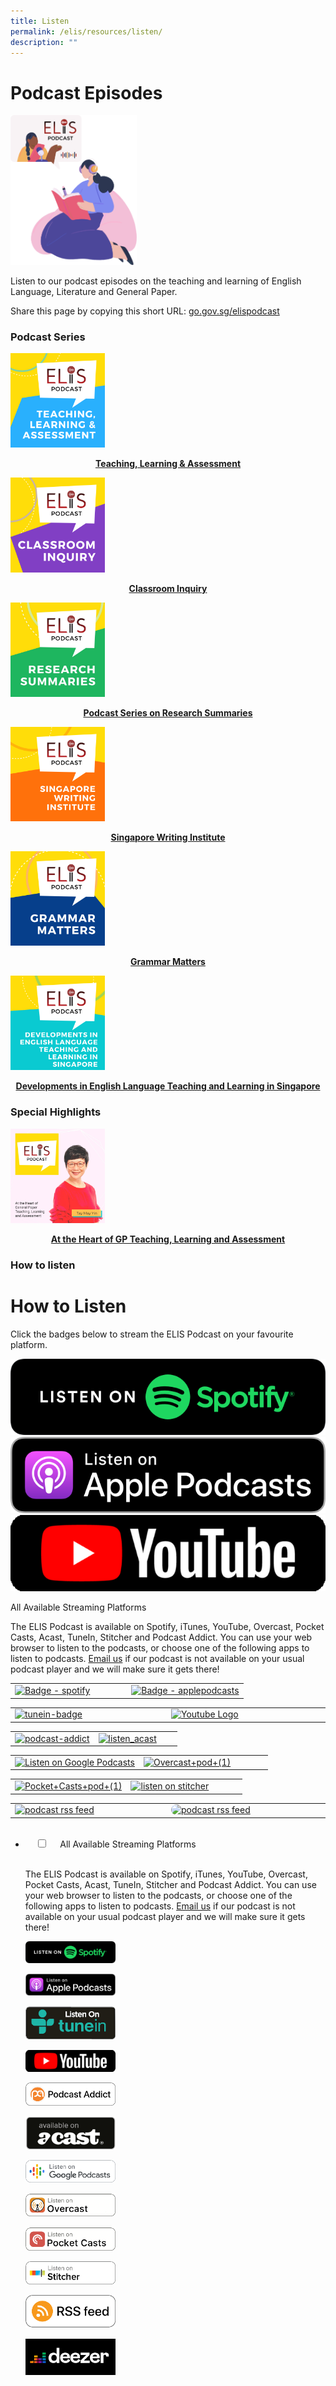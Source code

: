 ```yaml
---
title: Listen
permalink: /elis/resources/listen/
description: ""
---
```

# Podcast Episodes

<img src="/images/listen_banner.png" 
     style="width:40%">
		 
Listen to our podcast episodes on the teaching and learning of English Language, Literature and General Paper.

Share this page by copying this short URL: [go.gov.sg/elispodcast](http://go.gov.sg/elispodcast)

### Podcast Series


<p><a href="https://staging.d1wti0p44mqune.amplifyapp.com/elis/resources/listen/podcast-series-on-areas-of-teaching-learning-assessment/">
<img src="/images/teaching-learning-and-assessment.png" style="width:30%">
<center><b>Teaching, Learning & Assessment</b></center>
</a></p>

<p><a href="https://staging.d1wti0p44mqune.amplifyapp.com/elis/resources/listen/classroom-inquiry-podcasts/">
<img src="/images/11.png" style="width:30%">
<center><b>Classroom Inquiry</b></center>
</a></p>

<p><a href="https://staging.d1wti0p44mqune.amplifyapp.com/elis/resources/listen/research-summaries-podcasts/">
<img src="/images/photo_2021-06-22_15-09-40.jpg" style="width:30%">
<center><b>Podcast Series on Research Summaries</b></center>
</a></p>

<p><a href="https://staging.d1wti0p44mqune.amplifyapp.com/elis/resources/listen/podcast-series-on-the-singapore-writing-institute/">
<img src="/images/final-elis-series-podcast-artwork-2021.png" style="width:30%">
<center><b>Singapore Writing Institute</b></center>
</a></p>

<p><a href="https://staging.d1wti0p44mqune.amplifyapp.com/elis/resources/listen/podcast-series-on-grammar-matters/">
<img src="/images/final-elis-series-podcast-artwork-2021-1.png" style="width:30%">
<center><b>Grammar Matters</b></center>
</a></p>

<p><a href="https://staging.d1wti0p44mqune.amplifyapp.com/elis/resources/listen/podcast-series-on-developments-in-english-language/">
<img src="/images/final-elis-series-podcast-artwork-2021--2.png" style="width:30%">
<center><b>Developments in English Language Teaching and Learning in Singapore</b></center>
</a></p>

### Special Highlights

<p><a href="https://staging.d1wti0p44mqune.amplifyapp.com/elis/resources/listen/special-highlights/at-the-heart-of-gp-teaching-learning-and-assessment/">
<img src="/images/10ba6585b9e2ad4bf7996c448022b9e306.jpg" style="width:30%">
<center><b>At the Heart of GP Teaching, Learning and Assessment</b></center>
</a></p>

### How to listen

<div class="sfContentBlock sf-Long-text" ><h1>How to Listen</h1><div class="sf-Long-text"><p style="text-align:left;">Click the badges below to stream the ELIS Podcast on your favourite platform.</p><div class="row"><div class="col-sm-4"><center><a href="https://open.spotify.com/show/1rUQ04YMfrAllq54uQZ48I?si=QhE5IdftRJeRpa32HbRtjQ&amp;nd=1" target="_blank"><img src="/images/badge---spotify.png" style="width:100%;height:100%;" /></a></center></div><div class="col-sm-4"><center><a href="https://podcasts.apple.com/sg/podcast/elis-podcast/id1494072865" target="_blank"><img src="/images/badge---applepodcasts.png" style="width:100%;height:100%;" /></a></center></div><div class="col-sm-4"><center><a href="https://www.youtube.com/playlist?list=PLGfKhR4f3-MhCLcE9WDBF6JX-6C3mqJMT" target="_blank"><img src="/images/youtube.png" style="width:100%;height:100%;" /></a></center></div></div></div><div class="accordion"><div id="content_C043_Col00" class="accordion__title sf_colsIn" data-placeholder-label="Accordion Title" data-sf-element="Accordion Title"><p>All Available Streaming Platforms</p></div><div id="content_C043_Col01" class="accordion__content sf_colsIn" data-placeholder-label="Accordion Content" data-sf-element="Accordion Content"><div><div class="sf-Long-text"><p style="text-align:left;">The ELIS Podcast is available on Spotify, iTunes, YouTube, Overcast, Pocket Casts, Acast, TuneIn, Stitcher and Podcast Addict. You can use your web browser to listen to the podcasts, or choose one of the following apps to listen to podcasts.
                    <a href="mailto:moe_elis_academy@moe.gov.sg">Email us</a> if our podcast is not available on your usual podcast player and we will make sure it gets there!</p><table><tbody><tr style="height:100%;"><td style="width:50%;"><a target="_blank" href="https://open.spotify.com/show/1rUQ04YMfrAllq54uQZ48I?si=QhE5IdftRJeRpa32HbRtjQ"><img src="/images/librariesprovider2/resources-gallery/elis-podcast/badge---spotify.tmb-small.png?sfvrsn=fb78f8b4_1" alt="Badge - spotify" title="Badge - spotify" data-displaymode="Thumbnail" style="display:block;margin-left:auto;margin-right:auto;" /></a></td><td style="width:50%;"><a target="_blank" href="https://podcasts.apple.com/sg/podcast/elis-podcast/id1494072865"><img src="/images/librariesprovider2/resources-gallery/elis-podcast/badge---applepodcasts.tmb-small.png?sfvrsn=b87f69c5_1" alt="Badge - applepodcasts" title="Listen on Apple Podcasts" data-displaymode="Thumbnail" style="display:block;margin-left:auto;margin-right:auto;" /></a></td></tr></tbody></table><table><tbody><tr style="height:100%;"><td style="width:50%;"><a target="_blank" href="http://tun.in/pjHw2"><img src="/images/librariesprovider2/resources-gallery/elis-podcast/tunein-badge.tmb-small.png?sfvrsn=e0d6d403_1" alt="tunein-badge" title="tunein-badge" data-displaymode="Thumbnail" style="display:block;margin-left:auto;margin-right:auto;" /></a></td><td style="width:50%;"><a target="_blank" href="https://www.youtube.com/playlist?list=PLGfKhR4f3-MhCLcE9WDBF6JX-6C3mqJMT"><img src="/images/librariesprovider2/resources-gallery/elis-podcast/youtube-logo.png?sfvrsn=d657ebc8_0" alt="Youtube Logo" title="Youtube Logo" data-displaymode="Custom" style="display:block;margin-left:auto;margin-right:auto;" width="240" /></a></td></tr></tbody></table><table><tbody><tr style="height:100%;"><td style="width:50%;"><a target="_blank" href="https://podplayer.net/?podId=2533012"><img src="/images/librariesprovider2/resources-gallery/elis-podcast/podcast-addict.tmb-small.png?sfvrsn=c19cfcc5_1" alt="podcast-addict" title="podcast-addict" data-displaymode="Thumbnail" style="display:block;margin-left:auto;margin-right:auto;" /></a></td><td style="width:50%;"><a target="_blank" href="https://play.acast.com/s/ELIS-Podcast"><img src="/images/librariesprovider2/resources-gallery/elis-podcast/listen_acast.tmb-small.png?sfvrsn=80b5eb1e_1" alt="listen_acast" title="listen_acast" data-displaymode="Thumbnail" style="display:block;margin-left:auto;margin-right:auto;" /></a></td></tr></tbody></table><table><tbody><tr style="height:100%;"><td style="width:50%;"><a target="_blank" href="https://podcasts.google.com/?feed=aHR0cHM6Ly9mZWVkLnBvZGJlYW4uY29tL2VsaXNtb2UvZmVlZC54bWw"><img src="/images/librariesprovider2/resources-gallery/elis-podcast/google_podcasts_badge@8x.tmb-small.png?sfvrsn=40bf6372_1" alt="Listen on Google Podcasts" title="Listen on Google Podcasts" data-displaymode="Thumbnail" style="display:block;margin-left:auto;margin-right:auto;" /></a></td><td style="width:50%;"><a target="_blank" href="https://overcast.fm/itunes1494072865/elis-podcast"><img src="/images/librariesprovider2/resources-gallery/elis-podcast/overcast-pod-(1).tmb-small.png?sfvrsn=ad8b0d0e_1" alt="Overcast+pod+(1)" title="Overcast+pod+(1)" data-displaymode="Thumbnail" style="display:block;margin-left:auto;margin-right:auto;" /></a></td></tr></tbody></table><table><tbody><tr style="height:100%;"><td style="width:50%;"><a target="_blank" href="https://pca.st/e88ymdqk"><img src="/images/librariesprovider2/resources-gallery/elis-podcast/pocket-casts-pod-(1).tmb-small.png?sfvrsn=4058c970_1" alt="Pocket+Casts+pod+(1)" title="pocket casts badge" data-displaymode="Thumbnail" style="display:block;margin-left:auto;margin-right:auto;" /></a></td><td style="width:50%;"><a target="_blank" href="https://www.stitcher.com/podcast/elis-podcast"><img src="/images/librariesprovider2/resources-gallery/elis-podcast/267-2671980_if-youre-not-actively-mentoring-youre-missing-out.tmb-small.png?sfvrsn=534a0c8a_1" alt="listen on stitcher" title="listen on stitcher" data-displaymode="Thumbnail" style="display:block;margin-left:auto;margin-right:auto;" /></a></td></tr></tbody></table><table><tbody><tr style="height:100%;"><td style="width:50%;"><a target="_blank" href="https://feed.podbean.com/elismoe/feed.xml"><img src="/images/librariesprovider2/resources-gallery/elis-podcast/iphone-rss-feed@8x.tmb-small.png?sfvrsn=932d5970_1" alt="podcast rss feed" title="podcast rss feed" data-displaymode="Thumbnail" style="display:block;margin-left:auto;margin-right:auto;" /></a></td><td style="width:50%;"><a target="_blank" href="https://www.deezer.com/en/show/2586942"><img src="/images/librariesprovider2/resources-gallery/elis-podcast/deezer8192f206610f4ce2a729e3d4990d5f8e.jpg?sfvrsn=d52e84c3_0" alt="podcast rss feed" title="podcast rss feed" data-displaymode="Thumbnail" style="display:block;margin-left:auto;margin-right:auto;border-radius:25px;" width="240" /></a></td></tr></tbody></table></div></div></div></div></div>    
</div>

<ul class="jekyllcodex_accordion">
  <li>
    <input type="checkbox" id="accordion1">
    <label for="accordion1">All Available Streaming Platforms</label>
    <div>
      <p>The ELIS Podcast is available on Spotify, iTunes, YouTube, Overcast, Pocket Casts, Acast, TuneIn, Stitcher and Podcast Addict. You can use your web browser to listen to the podcasts, or choose one of the following apps to listen to podcasts. <a href="mailto:moe_elis_academy@moe.gov.sg">Email us</a> if our podcast is not available on your usual podcast player and we will make sure it gets there!</p>
<p><a href="https://open.spotify.com/show/1rUQ04YMfrAllq54uQZ48I?si=QhE5IdftRJeRpa32HbRtjQ&nd=1">
<img src="/images/badge---spotify.png" alt="spotify" style="width:30%">
</a></p>
			
<p><a href="https://podcasts.apple.com/sg/podcast/elis-podcast/id1494072865">
<img src="/images/badge---applepodcasts.png" alt="apple podcast" style="width:30%">
</a></p>
			
<p><a href="https://tunein.com/podcasts/Education-Podcasts/ELIS-Podcast-p1285568/">
<img src="/images/tunein-badge.png" alt="tune in" style="width:30%">
</a></p>

<p><a href="https://www.youtube.com/playlist?list=PLGfKhR4f3-MhCLcE9WDBF6JX-6C3mqJMT">
<img src="/images/youtube.png" alt="youtube" style="width:30%">
</a></p>
			
<p><a href="https://podcastaddict.com/?podId=2533012">
<img src="/images/podcast-addict.png" alt="podcast addict" style="width:30%">
</a></p>
			
<p><a href="https://play.acast.com/s/ELIS-Podcast">
<img src="/images/listen_acast.png" alt="acast" style="width:30%">
</a></p>

<p><a href="https://podcasts.google.com/feed/aHR0cHM6Ly9mZWVkLnBvZGJlYW4uY29tL2VsaXNtb2UvZmVlZC54bWw">
<img src="/images/google_podcasts_badge@8x.png" alt="google podcast" style="width:30%">
</a></p>
			
<p><a href="https://overcast.fm/login">
<img src="/images/overcast-pod-(1).png" alt="overcast" style="width:30%">
</a></p>
			
<p><a href="https://pca.st/e88ymdqk">
<img src="/images/pocket-casts-pod-(1).png" alt="pocket cast" style="width:30%">
</a></p>

<p><a href="https://www.stitcher.com/show/elis-podcast">
<img src="/images/stitcher.png" alt="stitcher" style="width:30%">
</a></p>
	
<p><a href="https://feed.podbean.com/elismoe/feed.xml">
<img src="/images/iphone-rss-feed@8x.png" alt="RSS feed" style="width:30%">
</a></p>
			
<p><a href="https://www.deezer.com/en/show/2586942">
<img src="/images/deezer8192f206610f4ce2a729e3d4990d5f8e.jpg" alt="deezer" style="width:30%">
</a></p>
		
    </div>

</li>
</ul>